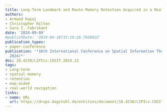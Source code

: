 ```yaml
---
title: Long-Term Landmark and Route Memory Retention Acquired in a Real-World Map-Aided Navigation Task (Short Paper)
authors:
- Armand Kapaj
- Christopher Hilton
- Sara I. Fabrikant
date: '2024-09-09'
#publishDate: '2024-04-18T15:19:26.793892Z'
publication_types:
- paper-conference
publication: '*16th International Conference on Spatial Information Theory (COSIT
  2024)*'
doi: 10.4230/LIPIcs.COSIT.2024.13
tags:
- Long-term
- spatial memory
- retention
- map-aided
- real-world navigation
links:
- name: URL
  url: https://drops.dagstuhl.de/entities/document/10.4230/LIPIcs.COSIT.2024.13
---
```

